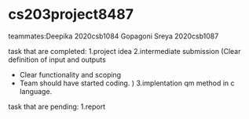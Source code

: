 # cs203project8487

teammates:Deepika 2020csb1084
          Gopagoni Sreya 2020csb1087

task that are completed:
1.project idea
2.intermediate submission
(Clear definition of input and outputs
- Clear functionality and scoping
- Team should have started coding. )
3.implentation qm method in c language.

task that are pending:
1.report
